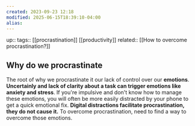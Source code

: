 ```yaml
---
created: 2023-09-23 12:18
modified: 2025-06-15T18:39:10-04:00
alias: 
---
```

up::
tags:: [[procrastination]] [[productivity]]
related:: [[How to overcome procrastination?]]
## Why do we procrastinate

The root of why we procrastinate it our lack of control over our **emotions**.
**Uncertainly and lack of clarity about a task can trigger emotions like anxiety and stress**.
If you're impulsive and don't know how to manage these emotions, you will often be more easily distracted by your phone to get a quick emotional fix. **Digital distractions facilitate procrastination, they do not cause it.** To overcome procrastination, need to find a way to overcome those emotions.

